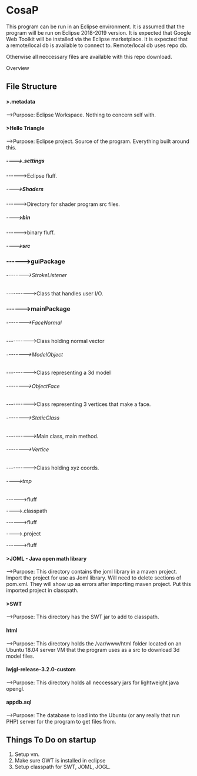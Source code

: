 # CosaP

This program can be run in an Eclipse environment. It is assumed that the program will be run on Eclipse 2018-2019 version.
It is expected that Google Web Toolkit will be installed via the Eclipse marketplace. It is expected that a remote/local db is available to connect to.
Remote/local db uses repo db.

Otherwise all neccessary files are available with this repo download.

Overview

## File Structure
#### >.metadata
-->Purpose: Eclipse Workspace. Nothing to concern self with.
#### >Hello Triangle
-->Purpose: Eclipse project. Source of the program. Everything built around this.
##### ---->.settings
------>Eclipse fluff.
##### ---->Shaders
------>Directory for shader program src files.
##### ---->bin
------>binary fluff.
##### ---->src
### ------>guiPackage

###### -------->StrokeListener

---------->Class that handles user I/O.

### ------>mainPackage

###### -------->FaceNormal

---------->Class holding normal vector

###### -------->ModelObject

---------->Class representing a 3d model

###### -------->ObjectFace

---------->Class representing 3 vertices that make a face.

###### -------->StaticClass

---------->Main class, main method.

###### -------->Vertice

---------->Class holding xyz coords.
###### ---->tmp
------>fluff

---->.classpath

------>fluff

---->.project

------>fluff

#### >JOML - Java open math library
-->Purpose: This directory contains the joml library in a maven project. Import the project for use as Joml library. Will need to delete sections of pom.xml. They will show up as errors after importing maven project.
Put this imported project in classpath.
#### >SWT
-->Purpose: This directory has the SWT jar to add to classpath.
#### html
-->Purpose: This directory holds the /var/www/html folder located on an Ubuntu 18.04 server VM that the program uses as a src to download 3d model files.
#### lwjgl-release-3.2.0-custom
-->Purpose: This directory holds all neccessary jars for lightweight java opengl.
#### appdb.sql
-->Purpose: The database to load into the Ubuntu (or any really that run PHP) server for the program to get files from.

## Things To Do on startup
1. Setup vm.
2. Make sure GWT is installed in eclipse
3. Setup classpath for SWT, JOML, JOGL.
